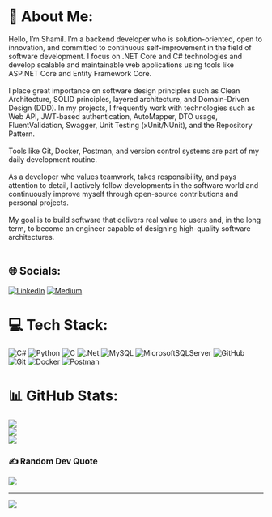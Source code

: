 # 💫 About Me:
Hello, I’m Shamil. I’m a backend developer who is solution-oriented, open to innovation, and committed to continuous self-improvement in the field of software development. I focus on .NET Core and C# technologies and develop scalable and maintainable web applications using tools like ASP.NET Core and Entity Framework Core.<br><br>I place great importance on software design principles such as Clean Architecture, SOLID principles, layered architecture, and Domain-Driven Design (DDD). In my projects, I frequently work with technologies such as Web API, JWT-based authentication, AutoMapper, DTO usage, FluentValidation, Swagger, Unit Testing (xUnit/NUnit), and the Repository Pattern.<br><br>Tools like Git, Docker, Postman, and version control systems are part of my daily development routine.<br><br>As a developer who values teamwork, takes responsibility, and pays attention to detail, I actively follow developments in the software world and continuously improve myself through open-source contributions and personal projects.<br><br>My goal is to build software that delivers real value to users and, in the long term, to become an engineer capable of designing high-quality software architectures.<br><br>


## 🌐 Socials:
[![LinkedIn](https://img.shields.io/badge/LinkedIn-%230077B5.svg?logo=linkedin&logoColor=white)](https://linkedin.com/in/shamilkhagur) [![Medium](https://img.shields.io/badge/Medium-12100E?logo=medium&logoColor=white)](https://medium.com/@@samil.altin1864) 

# 💻 Tech Stack:
![C#](https://img.shields.io/badge/c%23-%23239120.svg?style=for-the-badge&logo=csharp&logoColor=white) ![Python](https://img.shields.io/badge/python-3670A0?style=for-the-badge&logo=python&logoColor=ffdd54) ![C](https://img.shields.io/badge/c-%2300599C.svg?style=for-the-badge&logo=c&logoColor=white) ![.Net](https://img.shields.io/badge/.NET-5C2D91?style=for-the-badge&logo=.net&logoColor=white) ![MySQL](https://img.shields.io/badge/mysql-4479A1.svg?style=for-the-badge&logo=mysql&logoColor=white) ![MicrosoftSQLServer](https://img.shields.io/badge/Microsoft%20SQL%20Server-CC2927?style=for-the-badge&logo=microsoft%20sql%20server&logoColor=white) ![GitHub](https://img.shields.io/badge/github-%23121011.svg?style=for-the-badge&logo=github&logoColor=white) ![Git](https://img.shields.io/badge/git-%23F05033.svg?style=for-the-badge&logo=git&logoColor=white) ![Docker](https://img.shields.io/badge/docker-%230db7ed.svg?style=for-the-badge&logo=docker&logoColor=white) ![Postman](https://img.shields.io/badge/Postman-FF6C37?style=for-the-badge&logo=postman&logoColor=white)
# 📊 GitHub Stats:
![](https://github-readme-stats.vercel.app/api?username=shamilkhagur&theme=dark&hide_border=false&include_all_commits=true&count_private=true)<br/>
![](https://nirzak-streak-stats.vercel.app/?user=shamilkhagur&theme=dark&hide_border=false)<br/>
![](https://github-readme-stats.vercel.app/api/top-langs/?username=shamilkhagur&theme=dark&hide_border=false&include_all_commits=true&count_private=true&layout=compact)

### ✍️ Random Dev Quote
![](https://quotes-github-readme.vercel.app/api?type=horizontal&theme=radical)

---
[![](https://visitcount.itsvg.in/api?id=shamilkhagur&icon=2&color=0)](https://visitcount.itsvg.in)

<!-- Proudly created with GPRM ( https://gprm.itsvg.in ) -->
